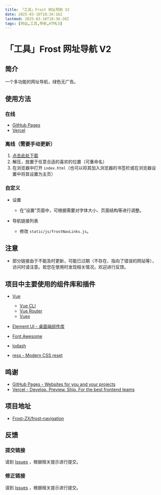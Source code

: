 ```yaml
---
title: 「工具」Frost 网址导航 V2
date: 2025-03-16T18:34:16Z
lastmod: 2025-03-16T18:36:28Z
tags: [网站,工具,导航,HTML5]
---
```


# 「工具」Frost 网址导航 V2

## 简介

一个多功能的网址导航，绿色无广告。

## 使用方法

### 在线

- [GitHub Pages](https://frost-zx.github.io/frost-navigation/)
- [Vercel](https://frost-navigation.vercel.app/)

### 离线（需要手动更新）

1. [点击此处下载](https://github.com/Frost-ZX/frost-navigation/archive/gh-pages.zip)
2. 解压，放置于任意合适的喜欢的位置（可重命名）
3. 在浏览器中打开 `index.html`（也可以将其加入浏览器的书签栏或在浏览器设置中将其设置为主页）

### 自定义

- 设置

  - 在“设置”页面中，可根据需要对字体大小、页面结构等进行调整。
- 导航链接列表

  - 修改 `static/js/frostNavLinks.js`。

## 注意

- 部分链接由于不能及时更新，可能已过期（不存在、指向了错误的网站等），访问时请注意。若您在使用时发现相关情况，欢迎进行反馈。

## 项目中主要使用的组件库和插件

- [Vue](https://vuejs.org/)

  - [Vue CLI](https://cli.vuejs.org/)
  - [Vue Router](https://router.vuejs.org/)
  - [Vuex](https://vuex.vuejs.org/)
- [Element UI - 桌面端组件库](https://element.eleme.cn/)
- [Font Awesome](https://github.com/FortAwesome/Font-Awesome)
- [lodash](https://github.com/lodash/lodash)
- [ress - Modern CSS reset](https://github.com/filipelinhares/ress)

## 鸣谢

- [GitHub Pages - Websites for you and your projects](https://pages.github.com/)
- [Vercel - Develop. Preview. Ship. For the best frontend teams](https://vercel.com/)

## 项目地址

- [Frost-ZX/frost-navigation](https://github.com/Frost-ZX/frost-navigation)

## 反馈

### 提交链接

请到 [Issues](https://github.com/Frost-ZX/frost-navigation/issues) ，根据相关提示进行提交。

### 修正链接

请到 [Issues](https://github.com/Frost-ZX/frost-navigation/issues) ，根据相关提示进行提交。

‍
